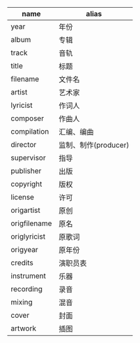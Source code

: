 name         |  alias
---          |  ---
year         |  年份
album        |  专辑
track        |  音轨
title        |  标题
filename     |  文件名
artist       |  艺术家
lyricist     |  作词人
composer     |  作曲人
compilation  |  汇编、编曲
director     |  监制、制作(producer)
supervisor   |  指导
publisher    |  出版
copyright    |  版权
license      |  许可
origartist   |  原创
origfilename |  原名
origlyricist |  原歌词
origyear     |  原年份
credits      |  演职员表
instrument   |  乐器
recording    |  录音
mixing       |  混音
cover        |  封面
artwork      |  插图
